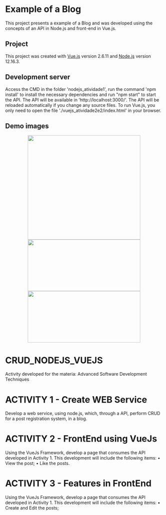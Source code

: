# Example of a Blog

This project presents a example of a Blog and was developed using the concepts of an API in Node.js and front-end in Vue.js.

## Project

This project was created with [Vue.js](https://github.com/vuejs/vue/) version 2.6.11 and [Node.js](https://github.com/nodejs/node/) version 12.16.3.

## Development server

Access the CMD in the folder 'nodejs_atividade1', run the command 'npm install' to install the necessary dependencies and run "npm start" to start the API. The API will be available in 'http://localhost:3000/'. The API will be reloaded automatically if you change any source files.
To run Vue.js, you only need to open the file './vuejs_atividade2e2/index.html' in your browser.

## Demo images

<p align="center"><img src="https://user-images.githubusercontent.com/31325064/85955543-a8964300-b955-11ea-8dfa-5a6acf1485e5.png" width="360" height="334">

<img src="https://user-images.githubusercontent.com/31325064/85955555-b350d800-b955-11ea-8a33-e6f60cba1c9c.jpg" width="360" height="165">

<img src="https://user-images.githubusercontent.com/31325064/85955557-b64bc880-b955-11ea-9d70-39a8a5241424.jpg" width="360" height="165">

</p>

# CRUD_NODEJS_VUEJS

Activity developed for the materia: Advanced Software Development Techniques

# ACTIVITY 1 - Create WEB Service

Develop a web service, using node.js, which, through a API, perform CRUD for a post registration system, in a blog.

# ACTIVITY 2 - FrontEnd using VueJs

Using the VueJs Framework, develop a page that consumes the API developed in Activity 1. This development will include the following items:
• View the post;
• Like the posts.

# ACTIVITY 3 - Features in FrontEnd

Using the VueJs Framework, develop a page that consumes the API developed in Activity 1. This development will include the following items:
• Create and Edit the posts;
